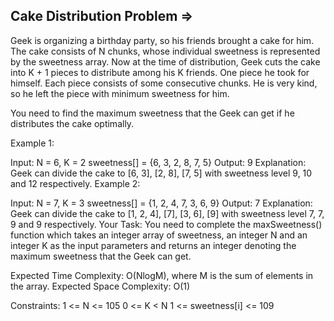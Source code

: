 Cake Distribution Problem  =>
--------------------------



Geek is organizing a birthday party, so his friends brought a cake for him. The cake consists of N chunks, whose individual sweetness is represented by the sweetness array. Now at the time of distribution, Geek cuts the cake into K + 1 pieces to distribute among his K friends. One piece he took for himself. Each piece consists of some consecutive chunks. He is very kind, so he left the piece with minimum sweetness for him.

You need to find the maximum sweetness that the Geek can get if he distributes the cake optimally.

Example 1:

Input:
N  = 6, K = 2
sweetness[] = {6, 3, 2, 8, 7, 5}
Output:
9
Explanation:
Geek can divide the cake to [6, 3], [2, 8], [7, 5] 
with sweetness level 9, 10 and 12 respectively.
Example 2:

Input:
N  = 7, K = 3
sweetness[] = {1, 2, 4, 7, 3, 6, 9}
Output:
7
Explanation:
Geek can divide the cake to [1, 2, 4], [7], [3, 6], [9] 
with sweetness level 7, 7, 9 and 9 respectively.
Your Task:
You need to complete the maxSweetness() function which takes an integer array of sweetness, an integer N and an integer K as the input parameters and returns an integer denoting the maximum sweetness that the Geek can get.

Expected Time Complexity: O(NlogM), where M is the sum of elements in the array.
Expected Space Complexity: O(1)

Constraints:
1 <= N <= 105
0 <= K < N
1 <= sweetness[i] <= 109
